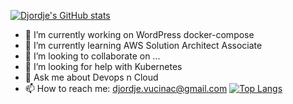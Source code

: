 [![Djordje's GitHub stats](https://github-readme-stats.vercel.app/api?username=DjordjeVucinac82&show_icons=true&theme=github_dark&count_private=true)](https://github.com/anuraghazra/github-readme-stats)

- 🔭 I’m currently working on WordPress docker-compose
- 🌱 I’m currently learning AWS Solution Architect Associate
- 👯 I’m looking to collaborate on ...
- 🤔 I’m looking for help with Kubernetes
- 💬 Ask me about Devops n Cloud
- 📫 How to reach me: djordje.vucinac@gmail.com
[![Top Langs](https://github-readme-stats.vercel.app/api/top-langs/?username=DjordjeVucinac82&layout=compact)](https://github.com/anuraghazra/github-readme-stats)
<!--
**DjordjeVucinac82/DjordjeVucinac82** is a ✨ _special_ ✨ repository because its `README.md` (this file) appears on your GitHub profile.


Here are some ideas to get you started:

- 🔭 I’m currently working on ...
- 🌱 I’m currently learning ...
- 👯 I’m looking to collaborate on ...
- 🤔 I’m looking for help with ...
- 💬 Ask me about ...
- 📫 How to reach me: ...
- 😄 Pronouns: ...
- ⚡ Fun fact: ...
-->
